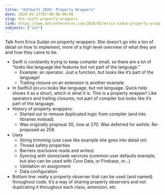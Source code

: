 ```yaml
---
title: "dotSwift 2020: Property Wrappers"
date: 2020-05-27T07:00:00-00:00
slug: dot-swift-property-wrappers
link: https://www.dotconferences.com/2020/02/erica-sadun-property-wrappers
subjects: ["ios"]
---
```


Talk from Erica Sudan on property wrappers. She doesn’t go into a ton of detail on how to implement, more of a high level overview of what they are and how they came to be.

* Swift is constantly trying to keep compiler small, so there are a lot of “looks like language like features but not part of the language.”
    * Example: an operator. Just a function, but looks like it’s part of the language!
    * Trailing closure on an extension is another example.
* In SwiftUI `@State` looks like language, but not language. Quick help shows it as a struct, which is what it is. This is a property wrapper! Like operators and trailing closures, not part of compiler but looks like it’s part of the language.
* History of property wrappers:
    * Started out to remove duplicated logic from compiler (and into libraries instead).
    * Was originally proposal 30, now at 270. Was deferred for awhile. Re-proposed as 258.
* Uses
    * String trimming (use case like example she goes into detail on)
    * Thread safety properties
    * Barriers (exclusive reads and writes)
    * Syncing with stores/web services (common user defaults example, but also can be used with Core Data, or Firebase, or...)
    * Validation on assignment
    * Data configuration
* Bottom line: really a property observer that can be used (and named) throughout code. It’s a way of sharing property observers and not duplicating it throughout each class, extension, etc.